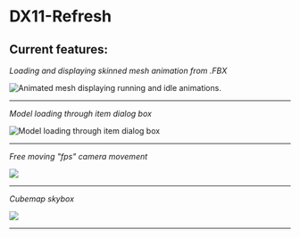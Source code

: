 # DX11-Refresh

## Current features:

_Loading and displaying skinned mesh animation from .FBX_

![Animated mesh displaying running and idle animations.](https://thumbs.gfycat.com/OddballKeenArmedcrab-small.gif)



_________
_Model loading through item dialog box_

![Model loading through item dialog box](https://thumbs.gfycat.com/FatalLividAidi-small.gif)


_________
_Free moving "fps" camera movement_



![](https://thumbs.gfycat.com/DarlingForsakenCat-small.gif)


_________


_Cubemap skybox_

![](https://thumbs.gfycat.com/LimitedConcernedHuman-small.gif)


_________
